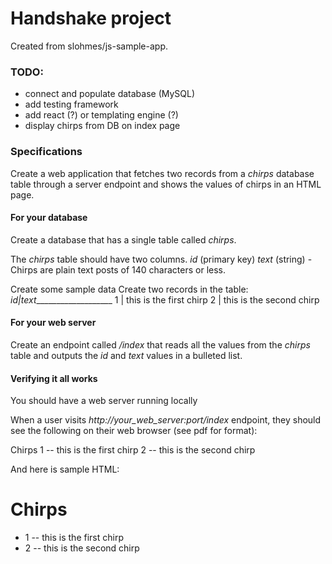 # Handshake project

Created from slohmes/js-sample-app.

### TODO:

- connect and populate database (MySQL)
- add testing framework
- add react (?) or templating engine (?)
- display chirps from DB on index page


### Specifications

Create a web application that fetches two records from a *chirps* database table through a
server endpoint and shows the values of chirps in an HTML page.


#### For your database

Create a database that has a single table called *chirps*.

The *chirps* table should have two columns.
  *id* (primary key)
  *text* (string) - Chirps are plain text posts of 140 characters or less.

Create some sample data
  Create two records in the table:
  __id_|_text_____________________
    1  | this is the first chirp
    2  | this is the second chirp


#### For your web server

Create an endpoint called */index* that reads all the values from the *chirps* table and
outputs the *id* and *text* values in a bulleted list.


#### Verifying it all works

You should have a web server running locally

When a user visits *http://your_web_server:port/index* endpoint, they should see
the following on their web browser (see pdf for format):

Chirps
  1 -- this is the first chirp
  2 -- this is the second chirp

And here is sample HTML:
<html>
  <body>
    <h1>Chirps</h1>
    <ul>
      <li>1 -- this is the first chirp</li>
      <li>2 -- this is the second chirp</li>
    </ul>
  </body>
</html>
